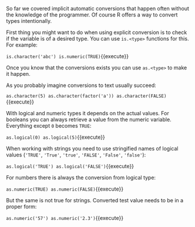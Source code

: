 So far we covered implicit automatic conversions that happen often without the knowledge of the programmer. Of course R offers a way to convert types intentionally.

First thing you might want to do when using explicit conversion is to check if the variable is of a desired type. You can use `is.<type>` functions for this. For example:

`is.character('abc')
is.numeric(TRUE)`{{execute}}

Once you know that the conversions exists you can use `as.<type>` to make it happen.

As you probably imagine conversions to text usually succeed:

`as.character(5)
as.character(factor('a'))
as.character(FALSE)`{{execute}}

With logical and numeric types it depends on the actual values. For booleans you can always retrieve a value from the numeric variable. Everything except `0` becomes `TRUE`:

`as.logical(0)
as.logical(5)`{{execute}}

When working with strings you need to use stringified names of logical values (`'TRUE'`, `'True'`, `'true'`, `'FALSE'`, `'False'`, `'false'`):

`as.logical('TRUE')
as.logical('FALSE')`{{execute}}

For numbers there is always the conversion from logical type:

`as.numeric(TRUE)
as.numeric(FALSE)`{{execute}}

But the same is not true for strings. Converted test value needs to be in a proper form:

`as.numeric('57')
as.numeric('2.3')`{{execute}}
